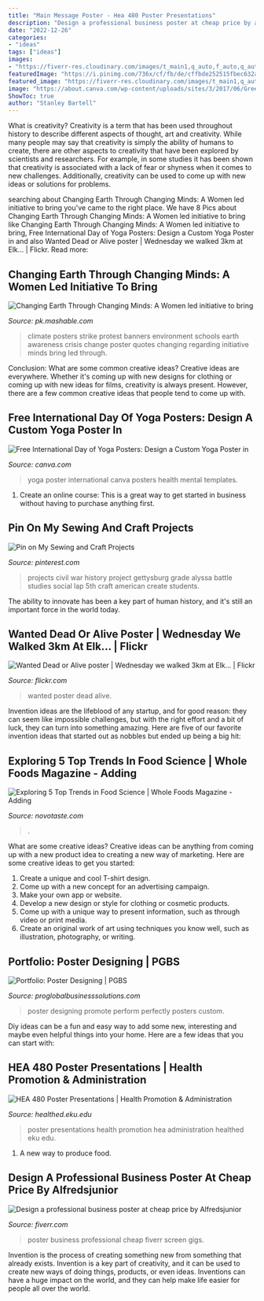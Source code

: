 ```yaml
---
title: "Main Message Poster - Hea 480 Poster Presentations"
description: "Design a professional business poster at cheap price by alfredsjunior"
date: "2022-12-26"
categories:
- "ideas"
tags: ["ideas"]
images:
- "https://fiverr-res.cloudinary.com/images/t_main1,q_auto,f_auto,q_auto,f_auto/gigs/161505576/original/e64e7977dc1540d8800dedd14403371d2581db31/design-a-professional-business-poster-for-at-cheap-price.jpg"
featuredImage: "https://i.pinimg.com/736x/cf/fb/de/cffbde252515fbec632ad450cd722d59--history-projects-school-projects.jpg"
featured_image: "https://fiverr-res.cloudinary.com/images/t_main1,q_auto,f_auto,q_auto,f_auto/gigs/161505576/original/e64e7977dc1540d8800dedd14403371d2581db31/design-a-professional-business-poster-for-at-cheap-price.jpg"
image: "https://about.canva.com/wp-content/uploads/sites/3/2017/06/Green-and-White-Ornate-International-Day-of-Yoga-Poster.png"
ShowToc: true
author: "Stanley Bartell"
---
```



What is creativity?
Creativity is a term that has been used throughout history to describe different aspects of thought, art and creativity. While many people may say that creativity is simply the ability of humans to create, there are other aspects to creativity that have been explored by scientists and researchers. For example, in some studies it has been shown that creativity is associated with a lack of fear or shyness when it comes to new challenges. Additionally, creativity can be used to come up with new ideas or solutions for problems.

	

		
searching about Changing Earth Through Changing Minds: A Women led initiative to bring you've came to the right place. We have 8 Pics about Changing Earth Through Changing Minds: A Women led initiative to bring like Changing Earth Through Changing Minds: A Women led initiative to bring, Free International Day of Yoga Posters: Design a Custom Yoga Poster in and also Wanted Dead or Alive poster | Wednesday we walked 3km at Elk… | Flickr. Read more:
		
    
## Changing Earth Through Changing Minds: A Women Led Initiative To Bring

<img loading=lazy src="https://sm.mashable.com/t/mashable_pk/photo/default/5472_b9hb.1200.jpg" onerror="this.onerror=null;this.src='https://tse4.mm.bing.net/th?id=OIP.6w3iHsQrzANjBJ5_WbU5RgHaEc&amp;pid=15.1';" alt="Changing Earth Through Changing Minds: A Women led initiative to bring">

_Source: pk.mashable.com_

>climate posters strike protest banners environment schools earth awareness crisis change poster quotes changing regarding initiative minds bring led through. 

	

Conclusion: What are some common creative ideas?
Creative ideas are everywhere. Whether it's coming up with new designs for clothing or coming up with new ideas for films, creativity is always present. However, there are a few common creative ideas that people tend to come up with.

    
## Free International Day Of Yoga Posters: Design A Custom Yoga Poster In

<img loading=lazy src="https://about.canva.com/wp-content/uploads/sites/3/2017/06/Green-and-White-Ornate-International-Day-of-Yoga-Poster.png" onerror="this.onerror=null;this.src='https://tse1.mm.bing.net/th?id=OIP.Zq24DovSKTG6KKimxleZvgHaKe&amp;pid=15.1';" alt="Free International Day of Yoga Posters: Design a Custom Yoga Poster in">

_Source: canva.com_

>yoga poster international canva posters health mental templates. 

	

1. Create an online course: This is a great way to get started in business without having to purchase anything first.

    
## Pin On My Sewing And Craft Projects

<img loading=lazy src="https://i.pinimg.com/736x/cf/fb/de/cffbde252515fbec632ad450cd722d59--history-projects-school-projects.jpg" onerror="this.onerror=null;this.src='https://tse4.mm.bing.net/th?id=OIP.apO7zE3AHGN5lWolNzl9-wHaJ4&amp;pid=15.1';" alt="Pin on My Sewing and Craft Projects">

_Source: pinterest.com_

>projects civil war history project gettysburg grade alyssa battle studies social lap 5th craft american create students. 

	

The ability to innovate has been a key part of human history, and it's still an important force in the world today.

    
## Wanted Dead Or Alive Poster | Wednesday We Walked 3km At Elk… | Flickr

<img loading=lazy src="https://c1.staticflickr.com/9/8245/8640064925_28cc968051_b.jpg" onerror="this.onerror=null;this.src='https://tse2.mm.bing.net/th?id=OIP.CgzXqUXC8QWpWiEHBY-9KQHaKa&amp;pid=15.1';" alt="Wanted Dead or Alive poster | Wednesday we walked 3km at Elk… | Flickr">

_Source: flickr.com_

>wanted poster dead alive. 

	

Invention ideas are the lifeblood of any startup, and for good reason: they can seem like impossible challenges, but with the right effort and a bit of luck, they can turn into something amazing. Here are five of our favorite invention ideas that started out as nobbles but ended up being a big hit:

    
## Exploring 5 Top Trends In Food Science | Whole Foods Magazine - Adding

<img loading=lazy src="http://www.novotaste.com/wp-content/uploads/2019/06/GettyImages-941858854-696x464.jpg" onerror="this.onerror=null;this.src='https://tse1.mm.bing.net/th?id=OIP.X7SSlxvl2UVA9tkYoAhnNQHaE8&amp;pid=15.1';" alt="Exploring 5 Top Trends in Food Science | Whole Foods Magazine - Adding">

_Source: novotaste.com_

>. 

	

What are some creative ideas?
Creative ideas can be anything from coming up with a new product idea to creating a new way of marketing. Here are some creative ideas to get you started: 
1. Create a unique and cool T-shirt design.
2. Come up with a new concept for an advertising campaign.
3. Make your own app or website.
4. Develop a new design or style for clothing or cosmetic products. 
5. Come up with a unique way to present information, such as through video or print media. 
6. Create an original work of art using techniques you know well, such as illustration, photography, or writing.

    
## Portfolio: Poster Designing | PGBS

<img loading=lazy src="https://www.proglobalbusinesssolutions.com/wp-content/uploads/2016/05/Belive.jpg" onerror="this.onerror=null;this.src='https://tse1.mm.bing.net/th?id=OIP.C9Vaj431qoMkuWexEYQg-wHaKe&amp;pid=15.1';" alt="Portfolio: Poster Designing | PGBS">

_Source: proglobalbusinesssolutions.com_

>poster designing promote perform perfectly posters custom. 

	

Diy ideas can be a fun and easy way to add some new, interesting and maybe even helpful things into your home. Here are a few ideas that you can start with: 

    
## HEA 480 Poster Presentations | Health Promotion &amp; Administration

<img loading=lazy src="https://healthed.eku.edu/sites/healthed.eku.edu/files/Images/photo3a.JPG" onerror="this.onerror=null;this.src='https://tse1.mm.bing.net/th?id=OIP.3K3VVynHinfhTw7rDshoIwHaFj&amp;pid=15.1';" alt="HEA 480 Poster Presentations | Health Promotion &amp; Administration">

_Source: healthed.eku.edu_

>poster presentations health promotion hea administration healthed eku edu. 

	

1. A new way to produce food.

    
## Design A Professional Business Poster At Cheap Price By Alfredsjunior

<img loading=lazy src="https://fiverr-res.cloudinary.com/images/t_main1,q_auto,f_auto,q_auto,f_auto/gigs/161505576/original/e64e7977dc1540d8800dedd14403371d2581db31/design-a-professional-business-poster-for-at-cheap-price.jpg" onerror="this.onerror=null;this.src='https://tse3.mm.bing.net/th?id=OIP.YDK4N55mGaDCQulYibH0hQHaKY&amp;pid=15.1';" alt="Design a professional business poster at cheap price by Alfredsjunior">

_Source: fiverr.com_

>poster business professional cheap fiverr screen gigs. 

	

Invention is the process of creating something new from something that already exists. Invention is a key part of creativity, and it can be used to create new ways of doing things, products, or even ideas. Inventions can have a huge impact on the world, and they can help make life easier for people all over the world.

